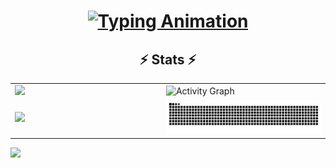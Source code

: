 <h1 align="center">
  <a href="#">
    <img src="https://readme-typing-svg.demolab.com?font=Fira+Code&size=40&pause=1000&color=36BCF7FF&center=true&vCenter=true&width=600&lines=Hi+There!+;My+name+is+Zabih+Ullah!+;Welcome+to+my+profile!+;Enjoy+your+visit!+" alt="Typing Animation">
  </a>  
</h1>
<h2 align="center">⚡ Stats ⚡</h2>
<table>
  
<tr>
  <td>
    <img src="https://github-readme-stats.vercel.app/api?&count_private=true&include_all_commits=true&username=zabih1&custom_title=GitHub+Stats&show_icons=true&theme=radical" />
  </td>

<td width="52%">
  <img src="https://github-readme-activity-graph.vercel.app/graph?username=zabih1&theme=redical&hide_border=true" alt="Activity Graph" />
</td>

</tr>



<tr>
  <td>
      <img src="https://github-readme-stats.vercel.app/api/top-langs/?username=zabih1&layout=compact&theme=radical" width="100%" />
  </td>

  <td width="52%">
  <img src="https://raw.githubusercontent.com/zabih1/zabih1/output/github-contribution-grid-snake-dark.svg" alt="Snake animation" />
</td>

</tr>



</table>


<img src="https://komarev.com/ghpvc/?username=zabih1&color=green&style=plastic" />
